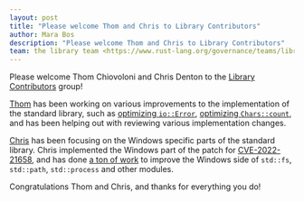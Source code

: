```yaml
---
layout: post
title: "Please welcome Thom and Chris to Library Contributors"
author: Mara Bos
description: "Please welcome Thom and Chris to Library Contributors"
team: the library team <https://www.rust-lang.org/governance/teams/library>
---
```


Please welcome Thom Chiovoloni and Chris Denton to the
[Library Contributors](https://www.rust-lang.org/governance/teams/library#libs-contributors) group!

[Thom](https://github.com/thomcc) has been working on various improvements to the implementation
of the standard library, such as [optimizing `io::Error`](https://github.com/rust-lang/rust/pull/87869),
[optimizing `Chars::count`](https://github.com/rust-lang/rust/pull/90414), and has been helping out
with reviewing various implementation changes.

[Chris](https://github.com/ChrisDenton/) has been focusing on the Windows specific parts of the standard library.
Chris implemented the Windows part of the patch for [CVE-2022-21658](https://blog.rust-lang.org/2022/01/20/cve-2022-21658.html),
and has done [a ton of work](https://github.com/rust-lang/rust/pulls?q=is%3Apr+author%3Achrisdenton+is%3Aclosed)
to improve the Windows side of `std::fs`, `std::path`, `std::process` and other modules.

Congratulations Thom and Chris, and thanks for everything you do!
